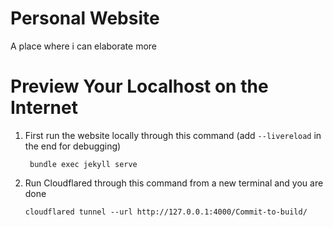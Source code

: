 # Personal Website
A place where i can elaborate more

# Preview Your Localhost on the Internet

1. First run the website locally through this command (add `--livereload` in the end for debugging)
   
        bundle exec jekyll serve

2. Run Cloudflared through this command from a new terminal and you are done
   
       cloudflared tunnel --url http://127.0.0.1:4000/Commit-to-build/